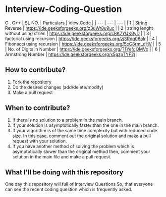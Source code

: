 # Interview-Coding-Question
C , C++
| SL NO. |                      Particulars                                              |                   View Code                                                            |
| ---    |                      ---                                                      |                       ---                                                              |
| 1      |                      String Reverse                                           |  https://ide.geeksforgeeks.org/z3uWr8u9uc                                              |
| 2      |                    string lenght without using strlen                         |  https://ide.geeksforgeeks.org/cRK7YUK0yD                                              |
| 3      |                       factorial using recursion                               |  https://ide.geeksforgeeks.org/zj3Rpq06ok                                              |
| 4      |                Fibonacci using recursion                                      |   https://ide.geeksforgeeks.org/5cC8rmLqHV                                             |
| 5      |             No. of Digits in Number                                           |   https://ide.geeksforgeeks.org/T1YefgQMVo                                             |
| 6      |               Armstrong Number                                                |   https://ide.geeksforgeeks.org/x5gzpTYF2j                                             |                    


## How to contribute?

1. Fork the repository 
2. Do the desired changes (add/delete/modify)
3. Make a pull request

## When to contribute?

1. If there is no solution to a problem in the main branch.
2. If your solution is asymptotically faster than the one in the main branch.
3. If your algorithm is of the same time complexity but with reduced code size. In this case, comment out the original solution and make a pull request with your solution.
4. If you have another method of solving the problem which is asymptotically slower than the original method then, comment your solution in the main file and make a pull request.


## What I'll be doing with this repository

One day this repository will full of Interview Questions So, that everyone can see the recent coding question which is frequently asked. 

